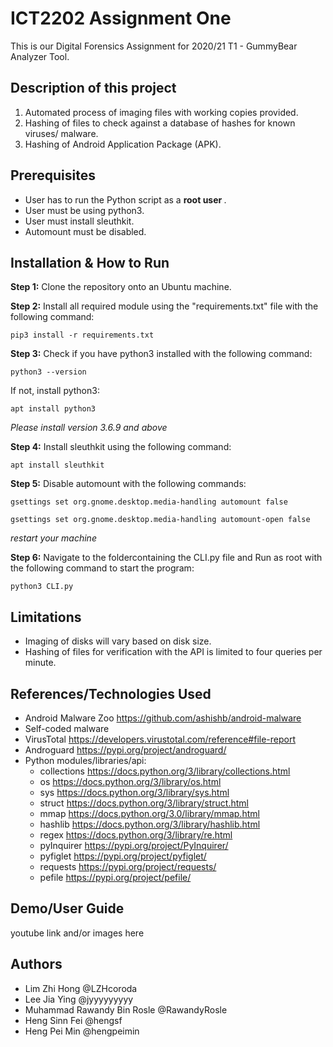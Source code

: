 ICT2202 Assignment One
=======
This is our Digital Forensics Assignment for 2020/21 T1 - GummyBear Analyzer Tool.

## Description of this project
1. Automated process of imaging files with working copies provided.
2. Hashing of files to check against a database of hashes for known viruses/ malware. 
3. Hashing of Android Application Package (APK).

## Prerequisites
- User has to run the Python script as a <b> root user </b>.
- User must be using python3.
- User must install sleuthkit.
- Automount must be disabled.

## Installation & How to Run
**Step 1:** Clone the repository onto an Ubuntu machine. 

**Step 2:** Install all required module using the "requirements.txt" file with the following command:
```
pip3 install -r requirements.txt
```
**Step 3:** Check if you have python3 installed with the following command:
```
python3 --version
```
If not, install python3:
```
apt install python3
```
<i> Please install version 3.6.9 and above </i>

**Step 4:** Install sleuthkit using the following command:
```
apt install sleuthkit
```
**Step 5:** Disable automount with the following commands:
```
gsettings set org.gnome.desktop.media-handling automount false
```
```
gsettings set org.gnome.desktop.media-handling automount-open false 
```
<i> restart your machine </i>

**Step 6:** Navigate to the foldercontaining the CLI.py file and Run as root with the following command to start the program:
```
python3 CLI.py
```

## Limitations
- Imaging of disks will vary based on disk size.
- Hashing of files for verification with the API is limited to four queries per minute.

## References/Technologies Used
- Android Malware Zoo https://github.com/ashishb/android-malware
- Self-coded malware
- VirusTotal https://developers.virustotal.com/reference#file-report
- Androguard https://pypi.org/project/androguard/
- Python modules/libraries/api: 
    * collections https://docs.python.org/3/library/collections.html
    * os https://docs.python.org/3/library/os.html
    * sys https://docs.python.org/3/library/sys.html
    * struct https://docs.python.org/3/library/struct.html
    * mmap https://docs.python.org/3.0/library/mmap.html
    * hashlib https://docs.python.org/3/library/hashlib.html
    * regex https://docs.python.org/3/library/re.html
    * pyInquirer https://pypi.org/project/PyInquirer/
    * pyfiglet https://pypi.org/project/pyfiglet/
    * requests https://pypi.org/project/requests/
    * pefile https://pypi.org/project/pefile/

## Demo/User Guide
youtube link and/or images here

## Authors
- Lim Zhi Hong @LZHcoroda
- Lee Jia Ying @jyyyyyyyyy
- Muhammad Rawandy Bin Rosle @RawandyRosle
- Heng Sinn Fei @hengsf
- Heng Pei Min @hengpeimin
